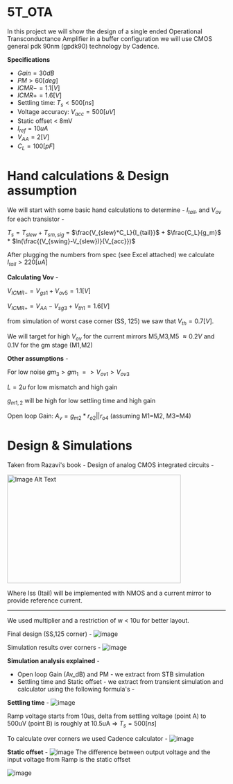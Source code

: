# 5T_OTA
In this project we will show the design of a single ended Operational Transconductance Amplifier in a buffer configuration
we will use CMOS general pdk 90nm (gpdk90) technology by Cadence. 

**Specifications**
* $Gain = 30dB$
* $PM > 60 [deg]$
* $ICMR- = 1.1[V]$
* $ICMR+ = 1.6[V]$
* Settling time: $T_s < 500[ns]$
* Voltage accuracy: $V_{acc} = 500[uV]$
* Static offset < 8mV
* $I_{ref} = 10uA$
* $V_{AA} = 2[V]$
* $C_{L} = 100[pF]$

# Hand calculations & Design assumption
We will start with some basic hand calculations to determine - $I_{tail}$, and $V_{ov}$ for each transistor - 

$T_s = T_{slew} + T_{sm,sig}$ = $\frac{V_{slew}*C_L}{I_{tail}}$ + $\frac{C_L}{g_m}$ * $ln(\frac{(V_{swing}-V_{slew})}{V_{acc}})$

After plugging the numbers from spec (see Excel attached) we calculate $I_{tail} > 220[uA]$

**Calculating Vov** - 

$V_{ICMR-} = V_{gs1} + V_{ov5} = 1.1[V]$

$V_{ICMR+} = V_{AA} - V_{sg3} + V_{th1} = 1.6[V]$

from simulation of worst case corner (SS, 125) we saw that $V_{th} = 0.7[V]$. 

We will target for high $V_{ov}$ for the current mirrors M5,M3,M5 $\approx 0.2V$ and 0.1V for the gm stage (M1,M2)

**Other assumptions** - 

For low noise $gm_3 > gm_1$ $=>V_{ov1} > V_{ov3}$

$L = 2u$ for low mismatch and high gain

$g_{m1,2}$ will be high for low settling time and high gain

Open loop Gain: $A_v = g_{m2}*r_{o2}||r_{o4}$ (assuming M1=M2, M3=M4)

# Design & Simulations
Taken from Razavi's book - Design of analog CMOS integrated circuits - 

<img src="https://github.com/dsapir4422/5T_OTA/assets/87266625/dcd6fdf5-c6d9-4c4c-baa0-e622a7b912d2" align="middle" width="400" height="250"  alt="Image Alt Text" />

Where Iss (Itail) will be implemented with NMOS and a current mirror to provide reference current. 
*****************

We used multiplier and a restriction of w < 10u for better layout. 

Final design (SS,125 corner) - 
![image](https://github.com/dsapir4422/5T_OTA/assets/87266625/bd706f7f-8750-462d-b15e-d6b907f6cae7)

Simulation results over corners - 
![image](https://github.com/dsapir4422/5T_OTA/assets/87266625/9db7c461-2dd8-43d3-b2d5-f8a82b176954)

**Simulation analysis explained** - 
* Open loop Gain (Av_dB) and PM - we extract from STB simulation
* Settling time and Static offset - we extract from transient simulation and calculator using the following formula's -

**Settling time** -
![image](https://github.com/dsapir4422/5T_OTA/assets/87266625/eabc5f28-6e3f-47ba-abc7-e29ffbc1e3fd)

Ramp voltage starts from 10us, delta from settling voltage (point A) to 500uV (point B) is roughly at 10.5uA => $T_s = 500[ns]$

To calculate over corners we used Cadence calculator - 
![image](https://github.com/dsapir4422/5T_OTA/assets/87266625/0957061e-7735-47af-ab83-0c7e5cebfccf)

**Static offset** - 
![image](https://github.com/dsapir4422/5T_OTA/assets/87266625/b966c705-c4bf-4145-83b7-1bf9c8c45ccb)
The difference between output voltage and the input voltage from Ramp is the static offset

![image](https://github.com/dsapir4422/5T_OTA/assets/87266625/085b95ab-3a49-470a-bf5d-0582cc286dc9)



